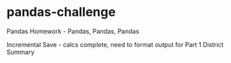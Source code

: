 # pandas-challenge
Pandas Homework - Pandas, Pandas, Pandas


Incremental Save - calcs complete, need to format output for Part 1 District Summary
